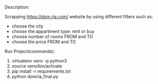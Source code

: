 Description:

Scrapping https://dom.ria.com/ website by using different filters such as:
- choose the city
- choose the appartment type: rent or buy
- choose number of rooms FROM and TO
- choose the price FROM and TO

Run Project(commands):

1) virtualenv venv -p python3
2) source venv/bin/activate
3) pip install -r requirements.txt
3) python domria_final.py
